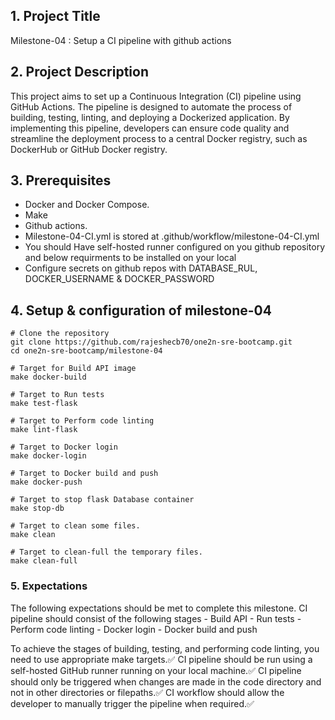 ## 1. Project Title

Milestone-04 : Setup a CI pipeline with github actions

## 2. Project Description

This project aims to set up a Continuous Integration (CI) pipeline using GitHub Actions. The pipeline is designed to automate the process of building, testing, linting, and deploying a Dockerized application. By implementing this pipeline, developers can ensure code quality and streamline the deployment process to a central Docker registry, such as DockerHub or GitHub Docker registry.

## 3. Prerequisites

- Docker and Docker Compose.
- Make
- Github actions.
- Milestone-04-CI.yml is stored at .github/workflow/milestone-04-CI.yml
- You should Have self-hosted runner configured on you github repository and below requirments to be installed on your local
- Configure secrets on github repos with DATABASE_RUL, DOCKER_USERNAME & DOCKER_PASSWORD

## 4. Setup & configuration of milestone-04

```
# Clone the repository
git clone https://github.com/rajeshecb70/one2n-sre-bootcamp.git
cd one2n-sre-bootcamp/milestone-04
```

```
# Target for Build API image
make docker-build
```

```
# Target to Run tests
make test-flask
```

```
# Target to Perform code linting
make lint-flask
```

```
# Target to Docker login
make docker-login
```

```
# Target to Docker build and push
make docker-push
```

```
# Target to stop flask Database container
make stop-db
```

```
# Target to clean some files.
make clean
```

```
# Target to clean-full the temporary files.
make clean-full
```

### 5. Expectations

The following expectations should be met to complete this milestone.
  CI pipeline should consist of the following stages
    - Build API
    - Run tests
    - Perform code linting
    - Docker login
    - Docker build and push

  To achieve the stages of building, testing, and performing code linting, you need to use appropriate make targets.✅
  CI pipeline should be run using a self-hosted GitHub runner running on your local machine.✅
  CI pipeline should only be triggered when changes are made in the code directory and not in other directories or filepaths.✅
  CI workflow should allow the developer to manually trigger the pipeline when required.✅
